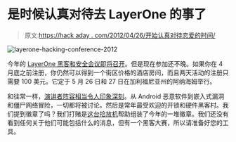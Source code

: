# 是时候认真对待去 LayerOne 的事了

> 原文:[https://hack aday . com/2012/04/26/开始认真对待恋爱的时间/](https://hackaday.com/2012/04/26/time-to-get-serious-about-going-to-layerone/)

![](../Images/b2e9f5e30d0ef915dea4d53abd0e4012.png "layerone-hacking-conference-2012")

今年的 [LayerOne 黑客和安全会议即将召开](http://www.layerone.org/)。但是现在参加还不晚。如果你在 4 月底之前注册，你仍然可以得到一个街区价格的酒店房间，而且两天活动的注册只需要 100 美元。它定于 5 月 26 日和 27 日在加利福尼亚州的阿纳海姆举行。

和往常一样，[演讲者阵容相当令人印象深刻](http://www.layerone.org/speakers/)。从 Android 恶意软件到嵌入式漏洞和僵尸网络冒险，一切都将被讨论。然后是常年最受欢迎的开锁和硬件黑客村。我们提到徽章了吗？我们打赌是[这台拾放机](http://hackaday.com/2011/09/06/salvaging-a-commercial-grade-pick-and-place-machine/)帮助组装了今年的一堆徽章。我们还没有看到任何关于他们可能包括什么的消息，但有一个黑客大赛，所以请准备好您的工具。
